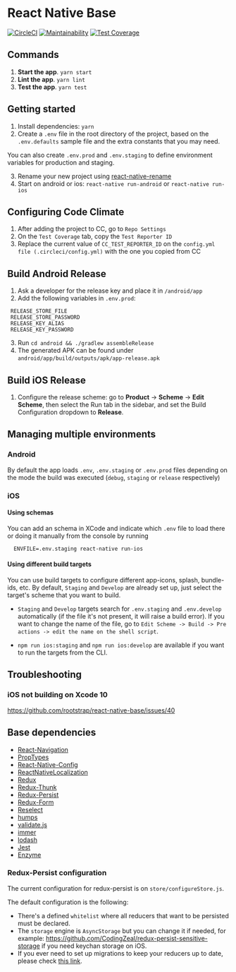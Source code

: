 # React Native Base

[![CircleCI](https://circleci.com/gh/rootstrap/react-native-base.svg?style=shield)](https://circleci.com/gh/rootstrap/react-native-base)
[![Maintainability](https://api.codeclimate.com/v1/badges/8bb29bcea21bb5dda316/maintainability)](https://codeclimate.com/github/rootstrap/react-native-base/maintainability)
[![Test Coverage](https://api.codeclimate.com/v1/badges/8bb29bcea21bb5dda316/test_coverage)](https://codeclimate.com/github/rootstrap/react-native-base/test_coverage)

## Commands
1. **Start the app**. `yarn start`
2. **Lint the app**. `yarn lint`
3. **Test the app**. `yarn test`

## Getting started
1. Install dependencies: `yarn`
2. Create a `.env` file in the root directory of the project, based on the `.env.defaults` sample file and the extra constants that you may need.

You can also create `.env.prod` and `.env.staging` to define environment variables for production and staging.

3. Rename your new project using [react-native-rename](https://github.com/junedomingo/react-native-rename)
4. Start on android or ios: `react-native run-android` or `react-native run-ios`

## Configuring Code Climate
1. After adding the project to CC, go to `Repo Settings`
2. On the `Test Coverage` tab, copy the `Test Reporter ID`
3. Replace the current value of `CC_TEST_REPORTER_ID` on the `config.yml file (.circleci/config.yml)` with the one you copied from CC

## Build Android Release
1. Ask a developer for the release key and place it in `/android/app`
2. Add the following variables in `.env.prod`:
 ```
  RELEASE_STORE_FILE
  RELEASE_STORE_PASSWORD
  RELEASE_KEY_ALIAS
  RELEASE_KEY_PASSWORD
  ```
3. Run `cd android && ./gradlew assembleRelease`
4. The generated APK can be found under `android/app/build/outputs/apk/app-release.apk`

## Build iOS Release
1. Configure the release scheme: go to **Product** -> **Scheme** -> **Edit Scheme**, then select the Run tab in the sidebar, and set the Build Configuration dropdown to **Release**.

## Managing multiple environments

### Android

By default the app loads `.env`, `.env.staging` or `.env.prod` files depending on the mode the build was executed (`debug`, `staging` or `release` respectively)

### iOS

#### Using schemas
You can add an schema in XCode and indicate which `.env` file to load there or doing it manually from the console by running

```
  ENVFILE=.env.staging react-native run-ios
```

#### Using different build targets
You can use build targets to configure different app-icons, splash, bundle-ids, etc. By default, `Staging` and `Develop` are already set up, just select the target's scheme that you want to build.

- `Staging` and `Develop` targets search for `.env.staging` and `.env.develop` automatically (if the file it's not present, it will raise a build error). If you want to change the name of the file, go to `Edit Scheme -> Build -> Pre actions -> edit the name on the shell script`.

- `npm run ios:staging` and `npm run ios:develop` are available if you want to run the targets from the CLI.

## Troubleshooting

### iOS not building on Xcode 10

https://github.com/rootstrap/react-native-base/issues/40

## Base dependencies
- [React-Navigation](https://reactnavigation.org)
- [PropTypes](https://github.com/facebook/prop-types)
- [React-Native-Config](https://github.com/luggit/react-native-config)
- [ReactNativeLocalization](https://github.com/stefalda/ReactNativeLocalization)
- [Redux](https://github.com/reduxjs/redux)
- [Redux-Thunk](https://github.com/reduxjs/redux-thunk)
- [Redux-Persist](https://github.com/rt2zz/redux-persist)
- [Redux-Form](https://github.com/erikras/redux-form)
- [Reselect](https://github.com/reduxjs/reselect)
- [humps](https://github.com/domchristie/humps)
- [validate.js](https://github.com/ansman/validate.js)
- [immer](https://github.com/immerjs/immer)
- [lodash](https://github.com/lodash/lodash)
- [Jest](https://github.com/facebook/jest)
- [Enzyme](https://github.com/airbnb/enzyme)


### Redux-Persist configuration
The current configuration for redux-persist is on `store/configureStore.js`.

The default configuration is the following:
- There's a defined `whitelist` where all reducers that want to be persisted must be declared.
- The `storage` engine is `AsyncStorage` but you can change it if needed, for example: https://github.com/CodingZeal/redux-persist-sensitive-storage if you need keychan storage on iOS.
- If you ever need to set up migrations to keep your reducers up to date, please check [this link](https://github.com/rt2zz/redux-persist#migrations).
